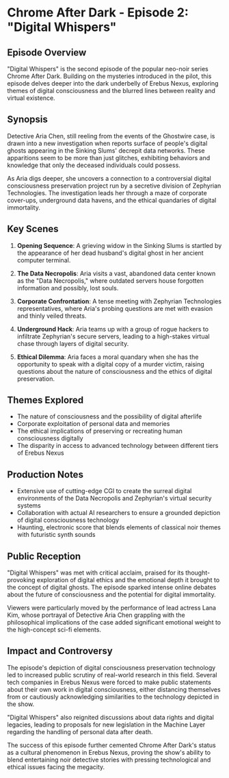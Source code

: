 # Chrome After Dark - Episode 2: "Digital Whispers"

## Episode Overview

"Digital Whispers" is the second episode of the popular neo-noir series Chrome After Dark. Building on the mysteries introduced in the pilot, this episode delves deeper into the dark underbelly of Erebus Nexus, exploring themes of digital consciousness and the blurred lines between reality and virtual existence.

## Synopsis

Detective Aria Chen, still reeling from the events of the Ghostwire case, is drawn into a new investigation when reports surface of people's digital ghosts appearing in the Sinking Slums' decrepit data networks. These apparitions seem to be more than just glitches, exhibiting behaviors and knowledge that only the deceased individuals could possess.

As Aria digs deeper, she uncovers a connection to a controversial digital consciousness preservation project run by a secretive division of Zephyrian Technologies. The investigation leads her through a maze of corporate cover-ups, underground data havens, and the ethical quandaries of digital immortality.

## Key Scenes

1. **Opening Sequence**: A grieving widow in the Sinking Slums is startled by the appearance of her dead husband's digital ghost in her ancient computer terminal.

2. **The Data Necropolis**: Aria visits a vast, abandoned data center known as the "Data Necropolis," where outdated servers house forgotten information and possibly, lost souls.

3. **Corporate Confrontation**: A tense meeting with Zephyrian Technologies representatives, where Aria's probing questions are met with evasion and thinly veiled threats.

4. **Underground Hack**: Aria teams up with a group of rogue hackers to infiltrate Zephyrian's secure servers, leading to a high-stakes virtual chase through layers of digital security.

5. **Ethical Dilemma**: Aria faces a moral quandary when she has the opportunity to speak with a digital copy of a murder victim, raising questions about the nature of consciousness and the ethics of digital preservation.

## Themes Explored

- The nature of consciousness and the possibility of digital afterlife
- Corporate exploitation of personal data and memories
- The ethical implications of preserving or recreating human consciousness digitally
- The disparity in access to advanced technology between different tiers of Erebus Nexus

## Production Notes

- Extensive use of cutting-edge CGI to create the surreal digital environments of the Data Necropolis and Zephyrian's virtual security systems
- Collaboration with actual AI researchers to ensure a grounded depiction of digital consciousness technology
- Haunting, electronic score that blends elements of classical noir themes with futuristic synth sounds

## Public Reception

"Digital Whispers" was met with critical acclaim, praised for its thought-provoking exploration of digital ethics and the emotional depth it brought to the concept of digital ghosts. The episode sparked intense online debates about the future of consciousness and the potential for digital immortality.

Viewers were particularly moved by the performance of lead actress Lana Kim, whose portrayal of Detective Aria Chen grappling with the philosophical implications of the case added significant emotional weight to the high-concept sci-fi elements.

## Impact and Controversy

The episode's depiction of digital consciousness preservation technology led to increased public scrutiny of real-world research in this field. Several tech companies in Erebus Nexus were forced to make public statements about their own work in digital consciousness, either distancing themselves from or cautiously acknowledging similarities to the technology depicted in the show.

"Digital Whispers" also reignited discussions about data rights and digital legacies, leading to proposals for new legislation in the Machine Layer regarding the handling of personal data after death.

The success of this episode further cemented Chrome After Dark's status as a cultural phenomenon in Erebus Nexus, proving the show's ability to blend entertaining noir detective stories with pressing technological and ethical issues facing the megacity.
